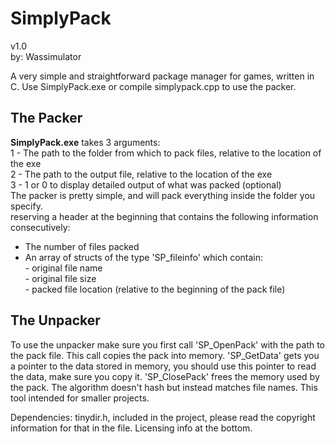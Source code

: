# SimplyPack              

  v1.0        
  by: Wassimulator

A very simple and straightforward package manager for games, written in C.
Use SimplyPack.exe or compile simplypack.cpp to use the packer.

## The Packer

   **SimplyPack.exe** takes 3 arguments:         
1 - The path to the folder from which to pack files, relative to the location of the exe    
2 - The path to the output file, relative to the location of the exe    
3 - 1 or 0 to display detailed output of what was packed (optional)    
The packer is pretty simple, and will pack everything inside the folder you specify.     
reserving a header at the beginning that contains the following information consecutively:    
- The number of files packed     
- An array of structs of the type 'SP_fileinfo' which contain:    
        - original file name    
        - original file size    
        - packed file location (relative to the beginning of the pack file)    
## The Unpacker
To use the unpacker make sure you first call 'SP_OpenPack' with the path to the 
    pack file. This call copies the pack into memory.
    'SP_GetData' gets you a pointer to the data stored in memory, you should use
    this pointer to read the data, make sure you copy it.
    'SP_ClosePack' frees the memory used by the pack.
    The algorithm doesn't hash but instead matches file names. This tool intended for smaller projects.


Dependencies: tinydir.h, included in the project, 
    please read the copyright information for that in the file.
    Licensing info at the bottom.
